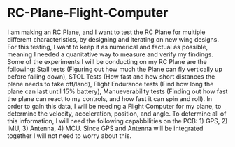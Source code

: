 # RC-Plane-Flight-Computer
I am making an RC Plane, and I want to test the RC Plane for multiple different characteristics, by designing and iterating on new wing designs. For this testing, I want to keep it as numerical and factual as possible, meaning I needed a quanitative way to measure and verify my findings. 
Some of the experiments I will be conducting on my RC Plane are the following: Stall tests (Figuring out how much the Plane can fly vertically up before falling down), STOL Tests (How fast and how short distances the plane needs to take off/land), Flight Endurance tests (Find how long the plane can last until 15% battery), Manueverability tests (Finding out how fast the plane can react to my controls, and how fast it can spin and roll).
In order to gain this data, I will be needing a Flight Computer for my plane, to determine the velocity, acceleration, position, and angle. To determine all of this information, I will need the following capabbilities on the PCB: 1) GPS, 2) IMU, 3) Antenna, 4) MCU. Since GPS and Antenna will be integrated together I will not need to worry about this. 
